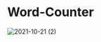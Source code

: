# Word-Counter

![2021-10-21 (2)](https://user-images.githubusercontent.com/80087899/138330751-0e83e1c5-f4c3-45d2-b064-14bb195c59af.png)

